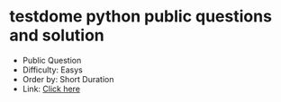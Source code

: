 # testdome python public questions and solution 

- Public Question 
- Difficulty: Easys
- Order by: Short Duration
- Link: [Click here](https://www.testdome.com/library?page=1&skillArea=33&difficulty=easy&questionsSort=timeLimit&questionSets=public)